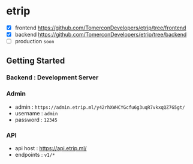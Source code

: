 # etrip

- [x] frontend  https://github.com/TomerconDevelopers/etrip/tree/frontend
- [x] backend https://github.com/TomerconDevelopers/etrip/tree/backend
- [ ] production `soon`
## Getting Started

### Backend : Development Server
 
  ### Admin
 - admin : `https://admin.etrip.ml/y42rhXWHCYGcfu6g3uqR7vkxqQZ7G5gt/`
 - username : `admin`
 - password : `12345`
 
  ### API
  - api host : https://api.etrip.ml/
  - endpoints : `v1/*`
